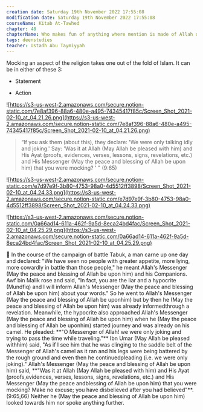 ```yaml
---
creation date: Saturday 19th November 2022 17:55:08 
modification date: Saturday 19th November 2022 17:55:08
courseName: Kitab At-Tawhed 
chapter: 48
chapterName: Who makes fun of anything where mention is made of Allah or the Qur'an or the Messenger (May the peace and blessing of Allah be upon him) Commits disbelief
tags: deenstudies
teacher: Ustadh Abu Taymiyyah
---
```


Mocking an aspect of the religion takes one out of the fold of Islam. It can be in either of these 3:

-   Statement

-   Action

![https://s3-us-west-2.amazonaws.com/secure.notion-static.com/7e8af396-88a6-480e-a495-74345417f85c/Screen_Shot_2021-02-10_at_04.21.26.png](https://s3-us-west-2.amazonaws.com/secure.notion-static.com/7e8af396-88a6-480e-a495-74345417f85c/Screen_Shot_2021-02-10_at_04.21.26.png)

> “If you ask them (about this), they declare: 'We were only talking idly and joking.' Say: 'Was it at Allah (May Allah be pleased with him) and His Ayat (proofs, evidences, verses, lessons, signs, revelations, etc.) and His Messenger (May the peace and blessing of Allah be upon him) that you were mocking? ' " (9:65)

![https://s3-us-west-2.amazonaws.com/secure.notion-static.com/e7d97e9f-3b80-4753-98a0-4d5512ff3898/Screen_Shot_2021-02-10_at_04.24.33.png](https://s3-us-west-2.amazonaws.com/secure.notion-static.com/e7d97e9f-3b80-4753-98a0-4d5512ff3898/Screen_Shot_2021-02-10_at_04.24.33.png)

![https://s3-us-west-2.amazonaws.com/secure.notion-static.com/0a66ad14-611a-462f-9a5d-8eca24bd4fac/Screen_Shot_2021-02-10_at_04.25.29.png](https://s3-us-west-2.amazonaws.com/secure.notion-static.com/0a66ad14-611a-462f-9a5d-8eca24bd4fac/Screen_Shot_2021-02-10_at_04.25.29.png)

<aside> 🕋 In the course of the campaign of battle Tabuk, a man carne up one day and declared: "We have seen no people with greater appetite, more lying, more cowardly in battle than those people," he meant Allah's Messenger (May the peace and blessing of Allah be upon him) and his Companions. Awf bin Malik rose and said, "In fact, you are the liar and a hypocrite (Mundfiq) and I will inform Allah's Messenger (May the peace and blessing of Allah be upon him) about your words." So he went to Allah's Messenger (May the peace and blessing of Allah be uponhim) but by then he (May the peace and blessing of Allah be upon him) was already informedthrough a revelation. Meanwhile, the hypocrite also approached Allah's Messenger (May the peace and blessing of Allah be upon him) when he (May the peace and blessing of Allah be uponhim) started journey and was already on his camel. He pleaded: **"O Messenger of Allah! we were only joking and trying to pass the time while traveling."** Ibn Umar (May Allah be pleased withhim) said, "As if I see him that he was clinging to the saddle belt of the Messenger of Allah's camel as it ran and his legs were being battered by the rough ground and even then he continuedpleading (i.e. we were only joking)." Allah's Messenger (May the peace and blessing of Allah be upon him) said, **"Was it at Allah (May Allah be pleased with him) and His Ayat (proofs,evidences, verses, lessons, signs, revelations, etc.) and His Messenger (May the peace andblessing of Allah be upon him) that you were mocking? Make no excuse; you have disbelieved after you had believed"**. (9:65,66) Neither he (May the peace and blessing of Allah be upon him) looked towards him nor spoke anything further.

</aside>